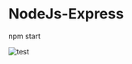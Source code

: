 # NodeJs-Express
npm start

![test](https://user-images.githubusercontent.com/65245922/122268816-6fdbda80-ced4-11eb-8960-50d7c29d3a46.png)


